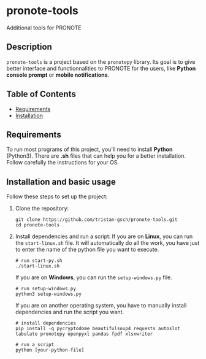 # pronote-tools
Additional tools for PRONOTE

## Description
`pronote-tools` is a project based on the `pronotepy` library. Its goal is to give better interface and functionnalities to PRONOTE for the users, like **Python console prompt** or **mobile notifications**.

## Table of Contents
- [Requirements](#requirements)
- [Installation](#installation)

## Requirements
To run most programs of this project, you'll need to install **Python** (Python3).
There are **.sh** files that can help you for a better installation. Follow carefully the instructions for your OS.

## Installation and basic usage
Follow these steps to set up the project:

1. Clone the repository:
    ```shell
    git clone https://github.com/tristan-gscn/pronote-tools.git
    cd pronote-tools
    ```

2. Install dependencies and run a script:
    If you are on **Linux**, you can run the `start-linux.sh` file. It will automatically do all the work, you have just to enter the name of the python file you want to execute.
    ```shell
    # run start-py.sh
    ./start-linux.sh
    ```
    If you are on **Windows**, you can run the `setup-windows.py` file.
    ```shell
    # run setup-windows.py
    python3 setup-windows.py
    ```

    If you are on another operating system, you have to manually install dependencies and run the script you want.
    ```shell
    # install dependencies
    pip install -q pycryptodome beautifulsoup4 requests autoslot tabulate pronotepy openpyxl pandas fpdf xlsxwriter

    # run a script
    python [your-python-file]
    ```